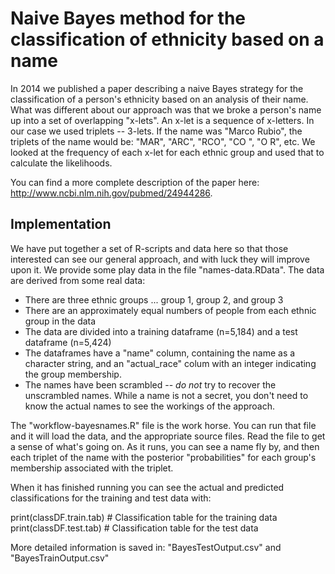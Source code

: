 # Naive Bayes method for the classification of ethnicity based on a name
In 2014 we published a paper describing a naive Bayes strategy for the classification of a person's ethnicity based on an analysis of their name. What was different about our approach was that we broke a person's name up into a set of overlapping "x-lets".  An x-let is a sequence of x-letters. In our case we used triplets -- 3-lets.  If the name was "Marco Rubio", the triplets of the name would be: "MAR", "ARC", "RCO", "CO ", "O R", etc.  We looked at the frequency of each x-let for each ethnic  group and used that to calculate the likelihoods.

You can find a more complete description of the paper here: http://www.ncbi.nlm.nih.gov/pubmed/24944286.

## Implementation
We have put together a set of R-scripts and data here so that those interested can see our general approach, and with luck they will improve upon it.  We provide some play data in the file "names-data.RData". The data are derived from some real data:  

* There are three ethnic groups ... group 1, group 2, and group 3
* There are an approximately equal numbers of people from each ethnic group in the data
* The data are divided into a training dataframe (n=5,184) and a test dataframe (n=5,424)
* The dataframes have a "name" column, containing the name as a character string, and an "actual_race" colum with an integer indicating the group membership.
* The names have been scrambled -- *do not* try to recover the unscrambled names.  While a name is not a secret, you don't need to know the actual names to see the workings of the approach.

The "workflow-bayesnames.R" file is the work horse.  You can run that file and it will load the data, and the appropriate source files.  Read the file to get a sense of what's going on. As it runs, you can see a name fly by, and then each triplet of the name with the posterior "probabilities" for each group's membership associated with the triplet.

When it has finished running you can see the actual and predicted classifications for the training and test data with:

print(classDF.train.tab)  # Classification table for the training data
print(classDF.test.tab)  # Classification table for the test data

More detailed information is saved in: "BayesTestOutput.csv" and "BayesTrainOutput.csv"


